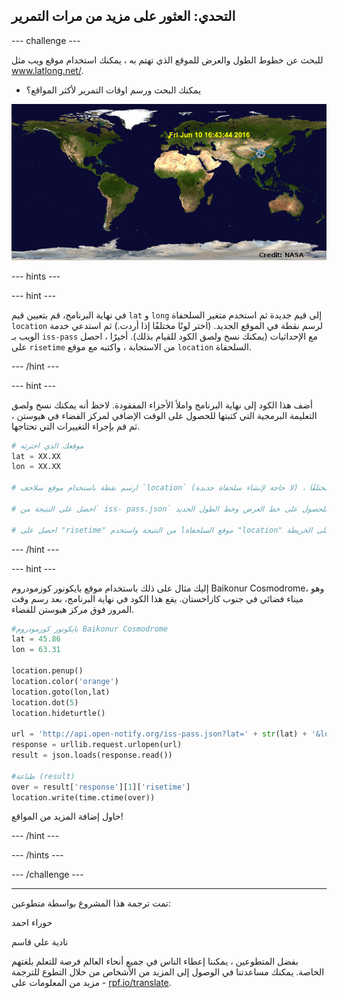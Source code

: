 ## التحدي: العثور على مزيد من مرات التمرير

--- challenge ---

للبحث عن خطوط الطول والعرض للموقع الذي تهتم به ، يمكنك استخدام موقع ويب مثل <a href="http://www.latlong.net/" target="_blank">www.latlong.net/</a>.

+ يمكنك البحث ورسم اوقات التمرير لأكثر المواقع؟ 

![لقطة شاشة](images/iss-final.png)

--- hints ---


--- hint ---

في نهاية البرنامج، قم بتعيين قيم `lat` و `long` إلى قيم جديدة ثم استخدم متغير السلحفاة `location` لرسم نقطة في الموقع الجديد. (اختر لونًا مختلفًا إذا أردت.) ثم استدعي خدمة الويب بـ `iss-pass` مع الإحداثيات (يمكنك نسخ ولصق الكود للقيام بذلك). أخيرًا ، احصل على `risetime` من الاستجابة ، واكتبه مع موقع `location` السلحفاة.

--- /hint ---

--- hint ---

أضف هذا الكود إلى نهاية البرنامج واملأ الأجزاء المفقودة. لاحظ أنه يمكنك نسخ ولصق التعليمة البرمجية التي كتبتها للحصول على الوقت الإضافي لمركز الفضاء في هيوستن ، ثم قم بإجراء التغييرات التي تحتاجها.

```python
# موقعك الذي اخترته
lat = XX.XX
lon = XX.XX

# ارسم نقطة باستخدام موقع سلاحف `location` (لا حاجة لإنشاء سلحفاة جديدة) ، اختر لونًا مختلفًا

# احصل على النتيجة من` iss- pass.json` للحصول على خط العرض وخط الطول الجديد

# احصل على "risetime" من النتيجة واستخدم lموقع السلحفاة "location" لكتابتها على الخريطة
```

--- /hint ---

--- hint ---

إليك مثال على ذلك باستخدام موقع بايكونور كوزمودروم Baikonur Cosmodrome، وهو ميناء فضائي في جنوب كازاخستان. يقع هذا الكود في نهاية البرنامج، بعد رسم وقت المرور فوق مركز هيوستن للفضاء.

```python
#بايكونور كوزمودروم Baikonur Cosmodrome
lat = 45.86
lon = 63.31

location.penup()
location.color('orange')
location.goto(lon,lat)
location.dot(5)
location.hideturtle()

url = 'http://api.open-notify.org/iss-pass.json?lat=' + str(lat) + '&lon=' + str(lon)
response = urllib.request.urlopen(url)
result = json.loads(response.read())

#طباعة (result)
over = result['response'][1]['risetime']
location.write(time.ctime(over))
```

حاول إضافة المزيد من المواقع!

--- /hint ---

--- /hints ---

--- /challenge ---


***
تمت ترجمة هذا المشروع بواسطة متطوعين:

حوراء احمد

نادية علي قاسم

بفضل المتطوعين ، يمكننا إعطاء الناس في جميع أنحاء العالم فرصة للتعلم بلغتهم الخاصة. يمكنك مساعدتنا في الوصول إلى المزيد من الأشخاص من خلال التطوع للترجمة - مزيد من المعلومات على [rpf.io/translate](https://rpf.io/translate).
